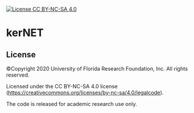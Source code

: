 ﻿[![License CC BY-NC-SA 4.0](https://img.shields.io/badge/license-CC4.0-blue.svg)](https://raw.githubusercontent.com/michaelshiyu/kerNET/master/LICENSE.md)

# kerNET

## License
©Copyright 2020 University of Florida Research Foundation, Inc. All rights reserved.

Licensed under the CC BY-NC-SA 4.0 license (https://creativecommons.org/licenses/by-nc-sa/4.0/legalcode).

The code is released for academic research use only.
